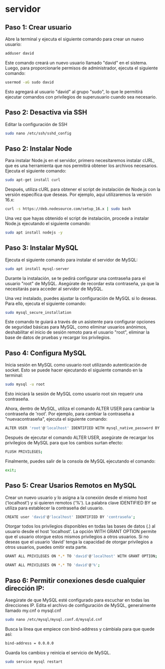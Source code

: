 # servidor
## Paso 1: Crear usuario

Abre la terminal y ejecuta el siguiente comando para crear un nuevo usuario:
```bash
adduser david
```

Este comando creará un nuevo usuario llamado "david" en el sistema.
Luego, para proporcionarle permisos de administrador, ejecuta el siguiente comando:
```bash
usermod -aG sudo david
```
Esto agregará al usuario "david" al grupo "sudo", lo que le permitirá ejecutar comandos con privilegios de superusuario cuando sea necesario.

## Paso 2: Desactiva via SSH
Editar la configuración de SSH
```bash
sudo nano /etc/ssh/sshd_config
```

## Paso 2: Instalar Node
Para instalar Node.js en el servidor, primero necesitaremos instalar cURL, que es una herramienta que nos permitirá obtener los archivos necesarios. Ejecuta el siguiente comando:
```bash
sudo apt-get install curl
```
Después, utiliza cURL para obtener el script de instalación de Node.js con la versión específica que deseas. Por ejemplo, aquí utilizaremos la versión 16.x:
```bash
curl -s https://deb.nodesource.com/setup_16.x | sudo bash
```
Una vez que hayas obtenido el script de instalación, procede a instalar Node.js ejecutando el siguiente comando:
```bash
sudo apt install nodejs -y
```
## Paso 3: Instalar MySQL
Ejecuta el siguiente comando para instalar el servidor de MySQL:
```bash
sudo apt install mysql-server
```
Durante la instalación, se te pedirá configurar una contraseña para el usuario "root" de MySQL. Asegúrate de recordar esta contraseña, ya que la necesitarás para acceder al servidor de MySQL.

Una vez instalado, puedes ajustar la configuración de MySQL si lo deseas. Para ello, ejecuta el siguiente comando:
```bash
sudo mysql_secure_installation
```
Este comando te guiará a través de un asistente para configurar opciones de seguridad básicas para MySQL, como eliminar usuarios anónimos, deshabilitar el inicio de sesión remoto para el usuario "root", eliminar la base de datos de pruebas y recargar los privilegios.

## Paso 4: Configura MySQL
Inicia sesión en MySQL como usuario root utilizando autenticación de socket. Esto se puede hacer ejecutando el siguiente comando en la terminal:
```bash
sudo mysql -u root
```
Esto iniciará la sesión de MySQL como usuario root sin requerir una contraseña.

Ahora, dentro de MySQL, utiliza el comando ALTER USER para cambiar la contraseña de 'root'. Por ejemplo, para cambiar la contraseña a "nuevacontraseña", ejecuta el siguiente comando:
```bash
ALTER USER 'root'@'localhost' IDENTIFIED WITH mysql_native_password BY 'nuevacontraseña';
```
Después de ejecutar el comando ALTER USER, asegúrate de recargar los privilegios de MySQL para que los cambios surtan efecto:
```bash
FLUSH PRIVILEGES;
```

Finalmente, puedes salir de la consola de MySQL ejecutando el comando:
```bash
exit;
```
## Paso 5: Crear Usarios Remotos en MySQL
Crear un nuevo usuario y lo asigna a la conexión desde el mismo host ('localhost') y si quieren remotos ('%'). La palabra clave IDENTIFIED BY se utiliza para establecer la contraseña del usuario.
```bash
CREATE user 'david'@'localhost' IDENTIFIED BY 'contraseña';
```
Otorgar todos los privilegios disponibles en todas las bases de datos (*.*) al usuario desde el host 'localhost'. La opción WITH GRANT OPTION permite que el usuario otorgue estos mismos privilegios a otros usuarios. Si no deseas que el usuario 'david' tenga la capacidad de otorgar privilegios a otros usuarios, puedes omitir esta parte.
```bash
GRANT ALL PRIVILEGES ON *.* TO 'david'@'localhost' WITH GRANT OPTION;
```
```bash
GRANT ALL PRIVILEGES ON *.* TO 'david'@'%';
```

 ## Paso 6: Permitir conexiones desde cualquier dirección IP: 
 Asegúrate de que MySQL esté configurado para escuchar en todas las direcciones IP.
Edita el archivo de configuración de MySQL, generalmente llamado my.cnf o mysql.cnf
```bash
sudo nano /etc/mysql/mysql.conf.d/mysqld.cnf
```
Busca la línea que empiece con bind-address y cámbiala para que quede así:
```bash
bind-address = 0.0.0.0
```

Guarda los cambios y reinicia el servicio de MySQL.
```bash
sudo service mysql restart
```
